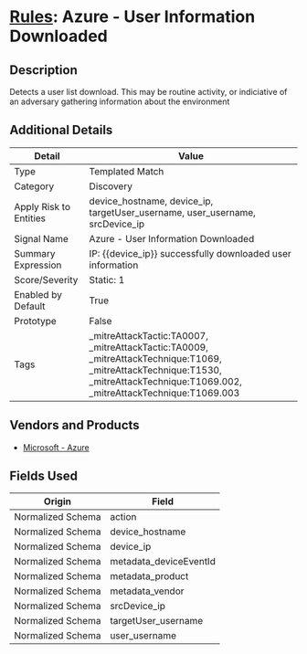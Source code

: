 # [Rules](README.md): Azure - User Information Downloaded

## Description
Detects a user list download. This may be routine activity, or indiciative of an adversary gathering information about the environment

## Additional Details
|Detail|Value|
|----|----|
|Type|Templated Match|
|Category|Discovery|
|Apply Risk to Entities|device_hostname, device_ip, targetUser_username, user_username, srcDevice_ip|
|Signal Name|Azure - User Information Downloaded|
|Summary Expression|IP: {{device_ip}} successfully downloaded user information|
|Score/Severity|Static: 1|
|Enabled by Default|True|
|Prototype|False|
|Tags|_mitreAttackTactic:TA0007, _mitreAttackTactic:TA0009, _mitreAttackTechnique:T1069, _mitreAttackTechnique:T1530, _mitreAttackTechnique:T1069.002, _mitreAttackTechnique:T1069.003|
## Vendors and Products
- [Microsoft - Azure](../products/a1225af5-e778-4068-a9a2-47da93d1ff24.md)


## Fields Used

|Origin|Field|
|----|----|
|Normalized Schema|action|
|Normalized Schema|device_hostname|
|Normalized Schema|device_ip|
|Normalized Schema|metadata_deviceEventId|
|Normalized Schema|metadata_product|
|Normalized Schema|metadata_vendor|
|Normalized Schema|srcDevice_ip|
|Normalized Schema|targetUser_username|
|Normalized Schema|user_username|


